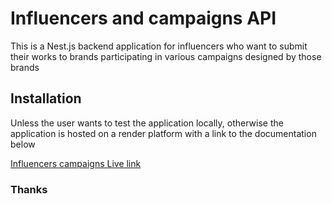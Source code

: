 # Influencers and campaigns API

This is a Nest.js backend application for influencers who want to submit their works to brands participating in various campaigns designed by those brands

## Installation
Unless the user wants to test the application locally, otherwise the application is hosted on a render platform with a link to the documentation below

[Influencers campaigns Live link](https://influencers-campaigns-bn.onrender.com/)


### Thanks